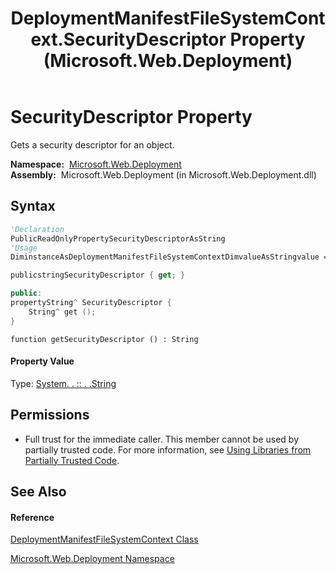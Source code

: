 ﻿---
title: DeploymentManifestFileSystemContext.SecurityDescriptor Property  (Microsoft.Web.Deployment)
TOCTitle: SecurityDescriptor Property
ms:assetid: P:Microsoft.Web.Deployment.DeploymentManifestFileSystemContext.SecurityDescriptor
ms:mtpsurl: https://msdn.microsoft.com/en-us/library/microsoft.web.deployment.deploymentmanifestfilesystemcontext.securitydescriptor(v=VS.90)
ms:contentKeyID: 20209130
ms.date: 05/02/2012
mtps_version: v=VS.90
f1_keywords:
- Microsoft.Web.Deployment.DeploymentManifestFileSystemContext.SecurityDescriptor
- Microsoft.Web.Deployment.DeploymentManifestFileSystemContext.get_SecurityDescriptor
dev_langs:
- CSharp
- JScript
- VB
- c++
api_location:
- Microsoft.Web.Deployment.dll
api_name:
- Microsoft.Web.Deployment.DeploymentManifestFileSystemContext.get_SecurityDescriptor
- Microsoft.Web.Deployment.DeploymentManifestFileSystemContext.SecurityDescriptor
api_type:
- Managed
topic_type:
- apiref
- kbSyntax
product_family_name: VS
ROBOTS: INDEX,FOLLOW
---

# SecurityDescriptor Property

Gets a security descriptor for an object.

**Namespace:**  [Microsoft.Web.Deployment](microsoft-web-deployment-namespace.md)  
**Assembly:**  Microsoft.Web.Deployment (in Microsoft.Web.Deployment.dll)

## Syntax

``` vb
'Declaration
PublicReadOnlyPropertySecurityDescriptorAsString
'Usage
DiminstanceAsDeploymentManifestFileSystemContextDimvalueAsStringvalue = instance.SecurityDescriptor
```

``` csharp
publicstringSecurityDescriptor { get; }
```

``` c++
public:
propertyString^ SecurityDescriptor {
    String^ get ();
}
```

``` jscript
function getSecurityDescriptor () : String
```

#### Property Value

Type: [System. . :: . .String](https://msdn.microsoft.com/en-us/library/s1wwdcbf\(v=vs.90\))  

## Permissions

  - Full trust for the immediate caller. This member cannot be used by partially trusted code. For more information, see [Using Libraries from Partially Trusted Code](https://msdn.microsoft.com/en-us/library/8skskf63\(v=vs.90\)).

## See Also

#### Reference

[DeploymentManifestFileSystemContext Class](deploymentmanifestfilesystemcontext-class-microsoft-web-deployment.md)

[Microsoft.Web.Deployment Namespace](microsoft-web-deployment-namespace.md)

